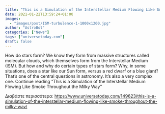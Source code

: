 ```yaml
---
title: "This is a Simulation of the Interstellar Medium Flowing Like Smoke Throughout the Milky Way"
date: 2021-01-22T13:59:24+01:00
images:
  - "images/post/ISM-turbulence-1-1000x1200.jpg"
author: "AstroBot"
categories: ["News"]
tags: ["universetoday.com"]
draft: false
---
```


How do stars form? We know they form from massive structures called molecular clouds, which themselves form from the Interstellar Medium (ISM). But how and why do certain types of stars form? Why, in some situations, does a star like our Sun form, versus a red dwarf or a blue giant? That’s one of the central questions in astronomy. It’s also a very complex one. Continue reading “This is a Simulation of the Interstellar Medium Flowing Like Smoke Throughout the Milky Way” 

Διαβάστε περισσότερα: https://www.universetoday.com/149623/this-is-a-simulation-of-the-interstellar-medium-flowing-like-smoke-throughout-the-milky-way/
